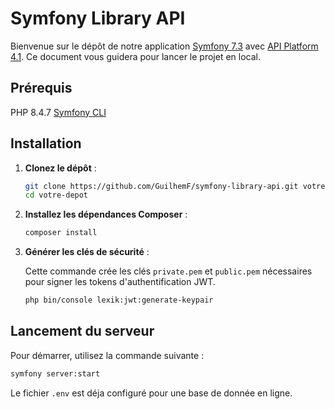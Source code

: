 # Symfony Library API

Bienvenue sur le dépôt de notre application [Symfony 7.3](https://symfony.com/) avec [API Platform 4.1](https://api-platform.com/docs/symfony/). Ce document vous guidera pour lancer le projet en local.

## Prérequis

PHP 8.4.7
[Symfony CLI](https://symfony.com/download) 

## Installation

1.  **Clonez le dépôt** :

    ```bash
    git clone https://github.com/GuilhemF/symfony-library-api.git votre-depot
    cd votre-depot
    ```

2.  **Installez les dépendances Composer** :

    ```bash
    composer install
    ```

3.  **Générer les clés de sécurité** :

    Cette commande crée les clés `private.pem` et `public.pem` nécessaires pour signer les tokens d'authentification JWT.

    ```bash
    php bin/console lexik:jwt:generate-keypair
    ```

## Lancement du serveur

Pour démarrer, utilisez la commande suivante :

```bash
symfony server:start
```

Le fichier `.env` est déja configuré pour une base de donnée en ligne.
